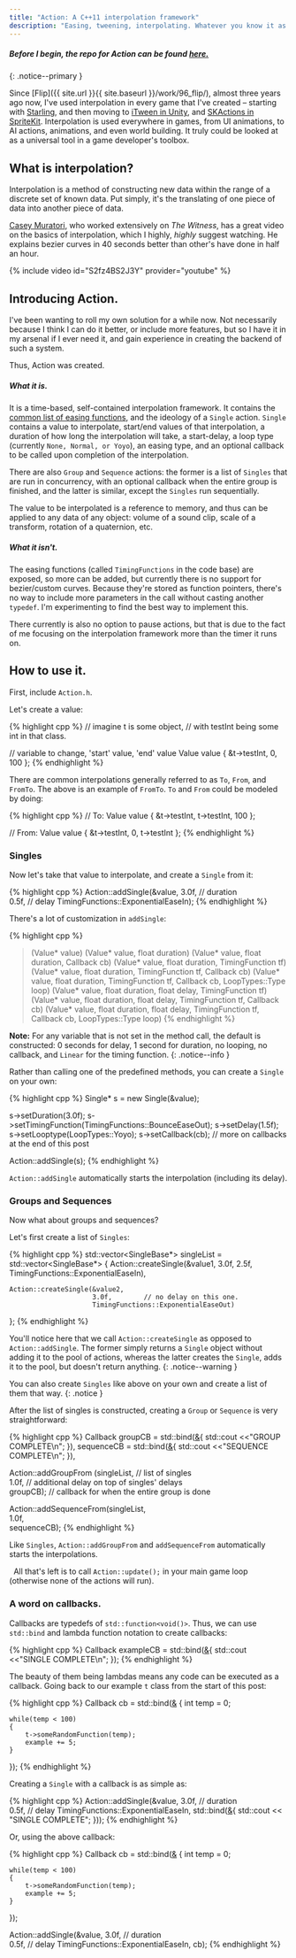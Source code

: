 ```yaml
---
title: "Action: A C++11 interpolation framework"
description: "Easing, tweening, interpolating. Whatever you know it as – it holds a special place in my heart."
---
```


##### Before I begin, the repo for Action can be found [here.](http://github.com/tyskwo/action) #####
{: .notice--primary }

Since [Flip]({{ site.url }}{{ site.baseurl }}/work/96_flip/), almost three years ago now, I've used interpolation in every game that I've created – starting with [Starling](http://gamua.com/starling/), and then moving to [iTween in Unity](http://www.pixelplacement.com/itween/index.php), and [SKActions in SpriteKit](https://developer.apple.com/reference/spritekit/skaction). Interpolation is used everywhere in games, from UI animations, to AI actions, animations, and even world building. It truly could be looked at as a universal tool in a game developer's toolbox.


## What is interpolation?

Interpolation is a method of constructing new data within the range of a discrete set of known data. Put simply, it's the translating of one piece of data into another piece of data.

[Casey Muratori](https://mollyrocket.com/casey/stream_0018.html), who worked extensively on _The Witness_, has a great video on the basics of interpolation, which I highly, _highly_ suggest watching. He explains bezier curves in 40 seconds better than other's have done in half an hour.

{% include video id="S2fz4BS2J3Y" provider="youtube" %}


## Introducing Action.

I've been wanting to roll my own solution for a while now. Not necessarily because I think I can do it better, or include more features, but so I have it in my arsenal if I ever need it, and gain experience in creating the backend of such a system.

Thus, Action was created.

##### What it is.

It is a time-based, self-contained interpolation framework. It contains the [common list of easing functions](http://easings.net), and the ideology of a `Single` action. `Single` contains a value to interpolate, start/end values of that interpolation, a duration of how long the interpolation will take, a start-delay, a loop type (currently `None, Normal, or Yoyo`), an easing type, and an optional callback to be called upon completion of the interpolation.

There are also `Group` and `Sequence` actions: the former is a list of `Singles` that are run in concurrency, with an optional callback when the entire group is finished, and the latter is similar, except the `Singles` run sequentially.

The value to be interpolated is a reference to memory, and thus can be applied to any data of any object: volume of a sound clip, scale of a transform, rotation of a quaternion, etc.

##### What it isn't.

The easing functions (called `TimingFunctions` in the code base) are exposed, so more can be added, but currently there is no support for bezier/custom curves. Because they're stored as function pointers, there's no way to include more parameters in the call without casting another `typedef`. I'm experimenting to find the best way to implement this.

There currently is also no option to pause actions, but that is due to the fact of me focusing on the interpolation framework more than the timer it runs on.

## How to use it.

First, include `Action.h`.

Let's create a value:

{% highlight cpp %}
// imagine t is some object,
// with testInt being some int in that class.

//                 variable to change, 'start' value, 'end' value
Value<int> value { &t->testInt,         0,             100 };
{% endhighlight %}

There are common interpolations generally referred to as `To`, `From`, and `FromTo`. The above is an example of `FromTo`. `To` and `From` could be modeled by doing:

{% highlight cpp %}
// To:
Value<int> value { &t->testInt, t->testInt, 100 };

// From:
Value<int> value { &t->testInt, 0, t->testInt };
{% endhighlight %}

### Singles

Now let's take that value to interpolate, and create a `Single` from it:

{% highlight cpp %}
Action::addSingle(&value,
                  3.0f,   // duration  
                  0.5f,   // delay
                  TimingFunctions::ExponentialEaseIn);
{% endhighlight %}

There's a lot of customization in `addSingle`:

{% highlight cpp %}
>(Value<T>* value)
>(Value<T>* value, float duration)
>(Value<T>* value, float duration, Callback cb)
>(Value<T>* value, float duration, TimingFunction tf)
>(Value<T>* value, float duration, TimingFunction tf, Callback cb)
>(Value<T>* value, float duration, TimingFunction tf, Callback cb, LoopTypes::Type loop)
>(Value<T>* value, float duration, float delay, TimingFunction tf)
>(Value<T>* value, float duration, float delay, TimingFunction tf, Callback cb)
>(Value<T>* value, float duration, float delay, TimingFunction tf, Callback cb, LoopTypes::Type loop)
{% endhighlight %}

**Note:** For any variable that is not set in the method call, the default is constructed: 0 seconds for delay, 1 second for duration, no looping, no callback, and `Linear` for the timing function.
{: .notice--info }

Rather than calling one of the predefined methods, you can create a `Single` on your own:

{% highlight cpp %}
Single<T>* s = new Single<T>(&value);

s->setDuration(3.0f);
s->setTimingFunction(TimingFunctions::BounceEaseOut);
s->setDelay(1.5f);
s->setLooptype(LoopTypes::Yoyo);
s->setCallback(cb); // more on callbacks at the end of this post

Action::addSingle(s);
{% endhighlight %}

`Action::addSingle` automatically starts the interpolation (including its delay).

### Groups and Sequences

Now what about groups and sequences?

Let's first create a list of `Singles`:

{% highlight cpp %}
std::vector<SingleBase*> singleList = std::vector<SingleBase*>
{
    Action::createSingle(&value1,
                         3.0f,
                         2.5f,
                         TimingFunctions::ExponentialEaseIn),

    Action::createSingle(&value2,
                         3.0f,        // no delay on this one.
                         TimingFunctions::ExponentialEaseOut)
};
{% endhighlight %}

You'll notice here that we call `Action::createSingle` as opposed to `Action::addSingle`. The former simply returns a `Single` object without adding it to the pool of actions, whereas the latter creates the `Single`, adds it to the pool, but doesn't return anything.
{: .notice--warning }

You can also create `Singles` like above on your own and create a list of them that way.
{: .notice }

After the list of singles is constructed, creating a `Group` or `Sequence` is very straightforward:

{% highlight cpp %}
Callback groupCB    = std::bind([&](){ std::cout <<"GROUP COMPLETE\n";    }),
         sequenceCB = std::bind([&](){ std::cout <<"SEQUENCE COMPLETE\n"; }),

Action::addGroupFrom   (singleList, // list of singles     
                        1.0f,       // additional delay on top of singles' delays     
                        groupCB);   // callback for when the entire group is done

Action::addSequenceFrom(singleList,      
                        1.0f,             
                        sequenceCB);
{% endhighlight %}

Like `Singles`, `Action::addGroupFrom` and `addSequenceFrom` automatically starts the interpolations.

&nbsp; All that's left is to call `Action::update();` in your main game loop (otherwise none of the actions will run).

### A word on callbacks.

Callbacks are typedefs of `std::function<void()>`. Thus, we can use `std::bind` and lambda function notation to create callbacks:

{% highlight cpp %}
Callback exampleCB = std::bind([&](){ std::cout <<"SINGLE COMPLETE\n"; });
{% endhighlight %}

The beauty of them being lambdas means any code can be executed as a callback. Going back to our example `t` class from the start of this post:

{% highlight cpp %}
Callback cb = std::bind([&]()
{
    int temp = 0;

    while(temp < 100)
    {
        t->someRandomFunction(temp);
        example += 5;
    }
});
{% endhighlight %}

Creating a `Single` with a callback is as simple as:

{% highlight cpp %}
Action::addSingle(&value,
                  3.0f,   // duration  
                  0.5f,   // delay
                  TimingFunctions::ExponentialEaseIn,
                  std::bind([&](){ std::cout << "SINGLE COMPLETE"; }));
{% endhighlight %}

Or, using the above callback:

{% highlight cpp %}
Callback cb = std::bind([&]()
{
    int temp = 0;

    while(temp < 100)
    {
        t->someRandomFunction(temp);
        example += 5;
    }
});


Action::addSingle(&value,
                  3.0f,   // duration  
                  0.5f,   // delay
                  TimingFunctions::ExponentialEaseIn,
                  cb);
{% endhighlight %}
